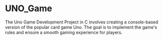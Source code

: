 # UNO_Game
The Uno Game Development Project in C involves creating a console-based version of the popular card game Uno. The goal is to implement the game's rules and ensure a smooth gaming experience for players.
